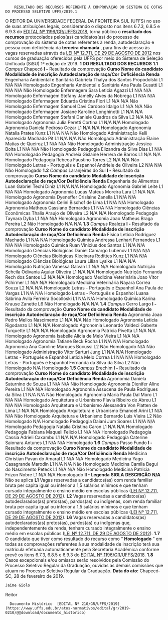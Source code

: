         RESULTADO DOS RECURSOS REFERENTE À COMPROVAÇÃO DO SISTEMA DE COTAS DO PROCESSO SELETIVO UFFS/2019.1  

 O REITOR DA UNIVERSIDADE FEDERAL DA FRONTEIRA SUL (UFFS) no uso de suas atribuições legais, considerando o disposto nos itens 6.7.3, 6.8.5 e 6.9.3 do [EDITAL Nº 1196/GR/UFFS/2018](https://www.uffs.edu.br/atos-normativos/edital/gr/2018-1196), torna público o **resultado dos recursos** protocolados pelos(as) candidatos(as) do processo de comprovação do sistema de cotas referentes à renda, autodeclaração e pessoa com deficiência da **terceira chamada** , para fins de acesso às vagas reservadas através da [LEI Nº 12.711, DE 29 DE AGOSTO DE 2012](http://www.planalto.gov.br/ccivil_03/_ato2011-2014/2012/lei/l12711.htm) nos cursos de graduação oferecidos pela UFFS por meio do Sistema de Seleção Unificada (SiSU) 1ª edição de 2019.  **1 DO RESULTADO DOS RECURSOS** **1.1**  *Campus*  Chapecó **I -**  Resultado da comprovação     **Curso**   **Nome do candidato**   **Modalidade de inscrição**   **Autodeclaração de raça/Cor**   **Deficiência**   **Renda**     Engenharia Ambiental e Sanitária   Gabriela Thalya dos Santos Propodolski   L1   N/A   N/A   Homologado     Engenharia Ambiental e Sanitária   Ana Paula Gusatti   L1   N/A   N/A   Não Homologado     Enfermagem   Sara Leticia Agazzi   L1   N/A   N/A   Homologado     Enfermagem   Stefany Jamelly Alves da Nobrega   L1   N/A   N/A   Homologado     Enfermagem   Eduarda Cristina Fiori   L1   N/A   N/A   Não Homologado     Enfermagem   Samuel Davi Cardoso Idalgo   L1   N/A   N/A   Não Homologado     Enfermagem   Josiane Karoline Longhinotti   L1   N/A   N/A   Homologado     Enfermagem   Stefani Daniele Quadros da Silva   L2   N/A   N/A   Homologado     Agronomia   Julia Peretti Cortina   L1   N/A   N/A   Homologado     Agronomia   Daniela Pedroso Cezar   L1   N/A   N/A   Homologado     Agronomia   Natalia Prates Kunz   L1   N/A   N/A   Não Homologado     Administração   Kelli Aparecida Machado Pit   L1   N/A   N/A   Não Homologado     Administração   Elaine Matias de Queiroz   L1   N/A   N/A   Não Homologado     Administração   Jessica Boita   L1   N/A   N/A   Não Homologado     Pedagogia   Elizandra da Silva Dias   L1   N/A   N/A   Homologado     Pedagogia   Andreia Gislaine Herrera de Barros   L1   N/A   N/A   Homologado     Pedagogia   Rebeca Faustino Torres   L2   N/A   N/A   Não Homologado     Letras - Português e Espanhol   Andriele de Oliveira   L2   N/A   N/A   Não Homologado     **1.2**  *Campus*  Laranjeiras do Sul **I -**  Resultado da comprovação     **Curso**   **Nome do candidato**   **Modalidade de inscrição**   **Autodeclaração de raça/Cor**   **Deficiência**   **Renda**     Engenharia de Alimentos   Luan Gabriel Techi Diniz   L1   N/A   N/A   Homologado     Agronomia   Gabriel Leite   L1   N/A   N/A   Homologado     Agronomia   Lucas Mateus Moreira Lara   L1   N/A   N/A   Homologado     Agronomia   Dyeneffer Crislaine Zanella   L1   N/A   N/A   Homologado     Agronomia   Celini Bischof de Lima   L1   N/A   N/A   Homologado     Agronomia   Matheus Cassiano Bernardes   L1   N/A   N/A   Homologado     Ciências Econômicas   Thalia Araujo de Oliveira   L2   N/A   N/A   Homologado     Pedagogia   Taynara Dyba   L1   N/A   N/A   Homologado     Agronomia   Joao Matheus Braga Pereira   L2   Não Homologado   N/A   N/A      **1.3**  *Campus*  Realeza **I -**  Resultado da comprovação     **Curso**   **Nome do candidato**   **Modalidade de inscrição**   **Autodeclaração de raça/Cor**   **Deficiência**   **Renda**     Física   Leticia Rodriguez Machado   L1   N/A   N/A   Homologado     Química   Andressa Lenhart Fernandes   L1   N/A   N/A   Homologado     Química   Ruan Vinicius dos Santos   L1   N/A   N/A   Homologado     Ciências Biológicas   Daniel Camargo Lubenov   L1   N/A   N/A   Homologado     Ciências Biológicas   Klecinara Rodittes Kunz   L1   N/A   N/A   Homologado     Ciências Biológicas   Laura Lilian Lysike   L1   N/A   N/A   Homologado     Nutrição   Vanessa Galvan   L1   N/A   N/A   Homologado     Nutrição   Scheila Odivania Aguiar Oliveira   L1   N/A   N/A   Homologado     Nutrição   Fernanda Rech dos Santos   L2   N/A   N/A   Homologado     Medicina Veterinária   Joao Vitor Pchirmer   L1   N/A   N/A   Homologado     Medicina Veterinária   Nayara Correa Souza   L2   N/A   N/A   Homologado     Letras - Português e Espanhol   Ana Paula de Vargas   L1   N/A   N/A   Homologado     Letras - Português e Espanhol   Luana Sabrina Avila Ferreira Socolloski   L1   N/A   N/A   Homologado     Química   Karina Krause Zanette   L6   Não Homologado   N/A   N/A     **1.4**  *Campus*  Cerro Largo **I -**  Resultado da comprovação     **Curso**   **Nome do candidato**   **Modalidade de inscrição**   **Autodeclaração de raça/Cor**   **Deficiência**   **Renda**     Agronomia   Joao Pedro Mellos Nascimento   L1   N/A   N/A   Não Homologado     Agronomia   Leticia Rigodanzo   L1   N/A   N/A   Homologado     Agronomia   Leonardo Valdeci Gaberte Turquette   L1   N/A   N/A   Homologado     Agronomia   Patricia Pivetta   L1   N/A   N/A   Homologado     Agronomia   Isabelle Alicia de Melo Vieira   L1   N/A   N/A   Homologado     Agronomia   Tatiane Beck Rocha   L1   N/A   N/A   Homologado     Agronomia   Ana Caroline Marques Bocussi   L2   Não Homologado   N/A   Não Homologado     Administração   Vitor Sarturi Jung   L1   N/A   N/A   Homologado     Letras - Português e Espanhol   Leticia Melo Correa   L1   N/A   N/A   Homologado     Letras - Português e Espanhol   Fernanda da Silva da Silva   L2   Não Homologado   N/A   Homologado     **1.5**  *Campus*  Erechim **I -**  Resultado da comprovação     **Curso**   **Nome do candidato**   **Modalidade de inscrição**   **Autodeclaração de raça/Cor**   **Deficiência**   **Renda**     Agronomia   Daniela Saturnino de Souza   L1   N/A   N/A   Não Homologado     Agronomia   Dienifer Aline Pereira   L1   N/A   N/A   Homologado     Agronomia   Assucena de Paula Rodrigues da Silva   L1   N/A   N/A   Não Homologado     Agronomia   Maria Paula Dal Moro   L1   N/A   N/A   Homologado     Arquitetura e Urbanismo   Flavia Ribeiro de Abreu   L1   N/A   N/A   Homologado     Arquitetura e Urbanismo   Alessandra Von Platten de Lima   L1   N/A   N/A   Homologado     Arquitetura e Urbanismo   Emanoel Arini   L1   N/A   N/A   Não Homologado     Arquitetura e Urbanismo   Bernardo Luis Vieira   L2   Não Homologado   N/A   Homologado     Pedagogia   Daiani Jum Soares   L1   N/A   N/A   Homologado     Pedagogia   Natalia Cristina Caron   L1   N/A   N/A   Homologado     Pedagogia   Fabiana Maqueli Felicio   L1   N/A   N/A   Homologado     Pedagogia   Cassia Adrieli Caxambu   L1   N/A   N/A   Homologado     Pedagogia   Caterine Saionara Antunes   L1   N/A   N/A   Homologado      **1.6**  *Campus*  Passo Fundo **I -**  Resultado da comprovação     **Curso**   **Nome do candidato**   **Modalidade de inscrição**   **Autodeclaração de raça/Cor**   **Deficiência**   **Renda**     Medicina   Christian Pavan do Amaral   L1   N/A   N/A   Homologado     Medicina   Yago Casagrande Marodin   L1   N/A   N/A   Não Homologado     Medicina   Camila Begui do Nascimento Peteck   L1   N/A   N/A   Não Homologado     Medicina   Patricia Frizon Nobre   L1   N/A   N/A   Homologado     **II - Legenda**     **SIGLA**   **DESCRIÇÃO**     **N/A**   Não se aplica     **L1**   Vagas reservadas a candidatos(as) com renda familiar bruta per capita igual ou inferior a 1,5 salários mínimos e que tenham cursado integralmente o ensino médio em escolas públicas ([LEI Nº 12.711, DE 29 DE AGOSTO DE 2012](http://www.planalto.gov.br/ccivil_03/_ato2011-2014/2012/lei/l12711.htm)).     **L2**   Vagas reservadas a candidatos(as) autodeclarados(as) pretos(as), pardos(as) ou indígenas, com renda familiar bruta per capita igual ou inferior a 1,5 salários mínimos e que tenham cursado integralmente o ensino médio em escolas públicas ([LEI Nº 12.711, DE 29 DE AGOSTO DE 2012](http://www.planalto.gov.br/ccivil_03/_ato2011-2014/2012/lei/l12711.htm)).     **L6**   Vagas reservadas a candidatos(as) autodeclarados(as) pretos(as), pardos(as) ou indígenas que, independentemente da renda, tenham cursado integralmente o ensino médio em escolas públicas ([LEI Nº 12.711, DE 29 DE AGOSTO DE 2012](http://www.planalto.gov.br/ccivil_03/_ato2011-2014/2012/lei/l12711.htm)).     **1.7**  O candidato que tiver como resultado do recurso como “ **Homologado** ” em todas as comprovações referentes à sua modalidade de inscrição terá sua matrícula efetuada automaticamente pela Secretaria Acadêmica conforme prevê os itens 6.7.3, 6.8.5 e 6.9.3 do [EDITAL Nº 1196/GR/UFFS/2018](https://www.uffs.edu.br/atos-normativos/edital/gr/2018-1196). **1.8**  Casos excepcionais e/ou omissos serão resolvidos pela Comissão do Processo Seletivo Regular da Graduação, ouvidas as demais comissões que atuam no Processo Seletivo Regular da Graduação.      **Data do ato:** Chapecó-SC, 28 de fevereiro de 2019.   
 

    Jaime Giolo   
 Reitor 

      Documento Histórico  [EDITAL Nº 210/GR/UFFS/2019](https://www.uffs.edu.br/atos-normativos/edital/gr/2019-0210/@@download/documento_historico)     
      